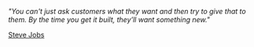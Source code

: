 
*"You can't just ask customers what they want and then try to give that to them. By the time you get it built, they'll want something new."*

[Steve Jobs](https://www.inc.com/magazine/19890401/5602.html)

